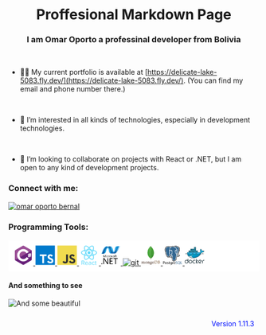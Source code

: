 <!-- Professional MarkDown Page -->

<h1 align="center">Proffesional Markdown Page</h1>

<h3 align="center">I am Omar Oporto a professinal developer from Bolivia</h3>
<br>

- 👨‍💻 My current portfolio is available at [https://delicate-lake-5083.fly.dev/](https://delicate-lake-5083.fly.dev/). (You can find my email and phone number there.)

<br/>

- 👀 I’m interested in all kinds of technologies, especially in development technologies.

<br/>

- 💞️ I’m looking to collaborate on projects with React or .NET, but I am open to any kind of development projects.

<h3 align="left">Connect with me:</h3>

<p align="left">
    <a href="https://www.linkedin.com/in/omar-oporto-bernal-a1b000269/" target="blank">
        <img
            align="center"
            src="https://raw.githubusercontent.com/rahuldkjain/github-profile-readme-generator/master/src/images/icons/Social/linked-in-alt.svg"
            alt="omar oporto bernal"
            height="30"
            width="40"
        />
    </a>
</p>

<h3 align="left">Programming Tools:</h3>

<p style="text-align: left; background-color: #ffffff; padding: 10px;">
    <a href="https://www.w3schools.com/cs/" target="_blank" rel="noreferrer">
        <img
            src="https://raw.githubusercontent.com/devicons/devicon/master/icons/csharp/csharp-original.svg"
            alt="csharp"
            width="40"
            height="40"
        />
    </a>
    <a href="https://www.typescriptlang.org/" target="_blank" rel="noreferrer">
        <img
            src="https://raw.githubusercontent.com/devicons/devicon/master/icons/typescript/typescript-original.svg"
            alt="typescript"
            width="40"
            height="40"
        />
    </a>
    <a href="https://developer.mozilla.org/en-US/docs/Web/JavaScript" target="_blank" rel="noreferrer">
        <img
            src="https://raw.githubusercontent.com/devicons/devicon/master/icons/javascript/javascript-original.svg"
            alt="javascript"
            width="40"
            height="40"
        />
    </a>
    <a href="https://reactjs.org/" target="_blank" rel="noreferrer">
        <img
            src="https://raw.githubusercontent.com/devicons/devicon/master/icons/react/react-original-wordmark.svg"
            alt="react"
            width="40"
            height="40"
        />
    </a>
    <a href="https://dotnet.microsoft.com/" target="_blank" rel="noreferrer">
        <img
            src="https://raw.githubusercontent.com/devicons/devicon/master/icons/dot-net/dot-net-original-wordmark.svg"
            alt="dotnet"
            width="40"
            height="40"
        />
    </a>
    <a href="https://git-scm.com/" target="_blank" rel="noreferrer">
        <img
            src="https://www.vectorlogo.zone/logos/git-scm/git-scm-icon.svg"
            alt="git"
            width="40"
            height="40"
        />
    </a>
    <a href="https://www.mongodb.com/" target="_blank" rel="noreferrer">
        <img
            src="https://raw.githubusercontent.com/devicons/devicon/master/icons/mongodb/mongodb-original-wordmark.svg"
            alt="mongodb"
            width="40"
            height="40"
        />
    </a>
    <a href="https://www.postgresql.org" target="_blank" rel="noreferrer">
        <img
            src="https://raw.githubusercontent.com/devicons/devicon/master/icons/postgresql/postgresql-original-wordmark.svg" alt="postgresql"
            width="40"
            height="40"
        />
    </a>
    <a href="https://www.docker.com/" target="_blank" rel="noreferrer">
        <img
            src="https://raw.githubusercontent.com/devicons/devicon/master/icons/docker/docker-original-wordmark.svg"
            alt="docker"
            width="40"
            height="40"
        />
    </a>
</p>
<h4>And something to see</h4>

![And some beautiful](https://media.licdn.com/dms/image/D5616AQGKJm6p4rp7fQ/profile-displaybackgroundimage-shrink_350_1400/0/1678115524085?e=1705536000&v=beta&t=fDC3H-R3nJRNb7VLE3QyuWegyCvLIGVkzly4oNsR-LQ)

<p style="text-align: right; color: #000fff; padding: 10px;">Version 1.11.3</p>